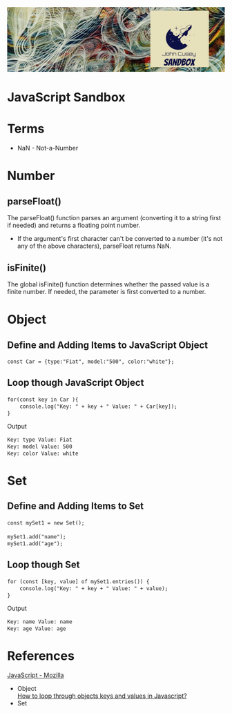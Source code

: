 <img src="https://github.com/johncuseysan/GettingStarted/blob/main/SanBanner.png" alt="John Cusey Sandbox Logo" height="150" width="1000">

# JavaScript Sandbox

# Terms
* NaN - Not-a-Number

# Number

## parseFloat()     

The parseFloat() function parses an argument (converting it to a string first if needed) and returns a floating point number.

* If the argument's first character can't be converted to a number (it's not any of the above characters), parseFloat returns NaN.

## isFinite()    

The global isFinite() function determines whether the passed value is a finite number. If needed, the parameter is first converted to a number.

# Object

## Define and Adding Items to JavaScript Object

```JS
const Car = {type:"Fiat", model:"500", color:"white"};
```

## Loop though JavaScript Object

```JS
for(const key in Car ){
    console.log("Key: " + key + " Value: " + Car[key]);
}
```
Output
```
Key: type Value: Fiat
Key: model Value: 500
Key: color Value: white
```

# Set

## Define and Adding Items to Set

```JS
const mySet1 = new Set();

mySet1.add("name");
mySet1.add("age");
```
## Loop though Set

```JS
for (const [key, value] of mySet1.entries()) {
    console.log("Key: " + key + " Value: " + value);
}
```

Output
```
Key: name Value: name
Key: age Value: age
```

# References
[JavaScript - Mozilla](https://developer.mozilla.org/en-US/docs/Web/JavaScript)
* Object    
[How to loop through objects keys and values in Javascript?
](https://flexiple.com/loop-through-object-javascript/)
* Set   
